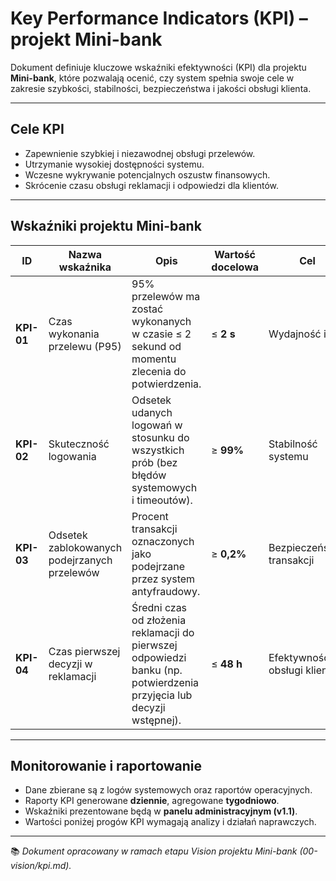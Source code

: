 # Key Performance Indicators (KPI) – projekt Mini-bank

Dokument definiuje kluczowe wskaźniki efektywności (KPI) dla projektu **Mini-bank**, które pozwalają ocenić, czy system spełnia swoje cele w zakresie szybkości, stabilności, bezpieczeństwa i jakości obsługi klienta.

---

##  Cele KPI
- Zapewnienie szybkiej i niezawodnej obsługi przelewów.  
- Utrzymanie wysokiej dostępności systemu.  
- Wczesne wykrywanie potencjalnych oszustw finansowych.  
- Skrócenie czasu obsługi reklamacji i odpowiedzi dla klientów.

---

##  Wskaźniki projektu Mini-bank

| ID | Nazwa wskaźnika | Opis | Wartość docelowa | Cel |
|----|------------------|------|------------------|------|
| **KPI-01** | Czas wykonania przelewu (P95) | 95% przelewów ma zostać wykonanych w czasie ≤ 2 sekund od momentu zlecenia do potwierdzenia. | ≤ **2 s** | Wydajność i UX |
| **KPI-02** | Skuteczność logowania | Odsetek udanych logowań w stosunku do wszystkich prób (bez błędów systemowych i timeoutów). | ≥ **99%** | Stabilność systemu |
| **KPI-03** | Odsetek zablokowanych podejrzanych przelewów | Procent transakcji oznaczonych jako podejrzane przez system antyfraudowy. | ≥ **0,2%** | Bezpieczeństwo transakcji |
| **KPI-04** | Czas pierwszej decyzji w reklamacji | Średni czas od złożenia reklamacji do pierwszej odpowiedzi banku (np. potwierdzenia przyjęcia lub decyzji wstępnej). | ≤ **48 h** | Efektywność obsługi klienta |

---

##  Monitorowanie i raportowanie
- Dane zbierane są z logów systemowych oraz raportów operacyjnych.  
- Raporty KPI generowane **dziennie**, agregowane **tygodniowo**.  
- Wskaźniki prezentowane będą w **panelu administracyjnym (v1.1)**.  
- Wartości poniżej progów KPI wymagają analizy i działań naprawczych.

---

📚 *Dokument opracowany w ramach etapu Vision projektu Mini-bank (00-vision/kpi.md).*
